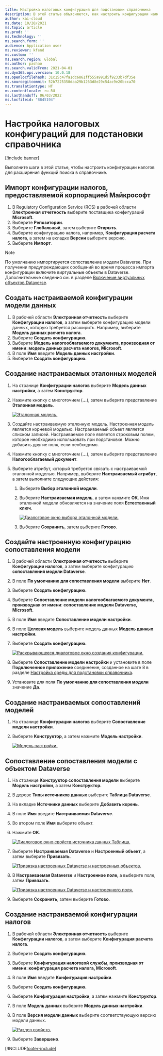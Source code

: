 ```yaml
---
title: Настройка налоговых конфигураций для подстановки справочника
description: В этой статье объясняется, как настроить конфигурации налогов для расширения функций поиска в справочнике.
author: kai-cloud
ms.date: 10/28/2021
ms.topic: article
ms.prod: ''
ms.technology: ''
ms.search.form: ''
audience: Application user
ms.reviewer: kfend
ms.custom: ''
ms.search.region: Global
ms.author: pashao
ms.search.validFrom: 2021-04-01
ms.dyn365.ops.version: 10.0.18
ms.openlocfilehash: 31c15c47fa1dc6861ff555a991d5f9233b7df35e
ms.sourcegitcommit: 52b7225350daa29b1263d8e29c54ac9e20bcca70
ms.translationtype: HT
ms.contentlocale: ru-RU
ms.lasthandoff: 06/03/2022
ms.locfileid: "8845194"
---
```

# <a name="customize-tax-configurations-for-master-data-lookup"></a>Настройка налоговых конфигураций для подстановки справочника

[!include [banner](../includes/banner.md)]

Выполните шаги в этой статье, чтобы настроить конфигурации налогов для расширения функций поиска в справочнике.

## <a name="import-a-tax-configuration-provided-by-microsoft"></a>Импорт конфигурации налогов, предоставляемой корпорацией Майкрософт

1. В Regulatory Configuration Service (RCS) в рабочей области **Электронная отчетность** выберите поставщика конфигураций **Microsoft**.
2. Выберите **Репозитории**.
3. Выберите **Глобальный**, затем выберите **Открыть**.
4. Выберите конфигурацию налога, например, **Конфигурация расчета налога**, а затем на вкладке **Версии** выберите версию.
5. Выберите **Импорт**.

> [!NOTE]
> По умолчанию импортируется сопоставление модели Dataverse. При получении предупреждающих сообщений во время процесса импорта конфигурации включите виртуальные объекты в Dataverse. Дополнительные сведения см. в разделе [Включение виртуальных объектов Dataverse](../../fin-ops-core/dev-itpro/power-platform/enable-virtual-entities.md).

## <a name="create-a-customized-data-model-configuration"></a>Создать настраиваемой конфигурации модели данных

1. В рабочей области **Электронная отчетность** выберите **Конфигурации налогов**, а затем выберите конфигурацию модели данных, которую требуется расширить. Например, выберите **Модель данных расчета налога**.
2. Выберите **Создать конфигурацию**.
3. Выберите **Модель налогооблагаемого документа, производная от имени: модель данных расчета налогов, Microsoft**.
4. В поле **Имя** введите **Модель данных настройки**.
5. Выберите **Создать конфигурацию**.

## <a name="create-customized-reference-models"></a>Создание настраиваемых эталонных моделей

1. На странице **Конфигурации налогов** выберите **Модель данных настройки**, а затем **Конструктор**.
2. Нажмите кнопку с многоточием (**...**), затем выберите представление **Эталонная модель**.

    [![Эталонная модель.](./media/pic2.png)](./media/pic2.png)

3. Создайте настраиваемую эталонную модель. Настроенная модель является корневой моделью. Настраиваемый объект является списком записей. Настраиваемое поле является строковым полем, которое необходимо использовать при подстановке. Можно добавить другие поля, если необходимо.
4. Нажмите кнопку с многоточием (**...**), затем выберите представление **Налогооблагаемый документ**.
5. Выберите атрибут, который требуется связать с настраиваемой эталонной моделью. Например, выберите **Настраиваемый атрибут**, а затем выполните следующие действия:

    1. Выберите **Выбор эталонной модели**.
    2. Выберите **Настраиваемая модель**, а затем нажмите **ОК**. Имя эталонной модели обновляется на значение поля **Естественный ключ**.

        [![Диалоговое окно выбора эталонной модели.](./media/pic5.png)](./media/pic5.png)

    3. Выберите **Сохранить**, затем выберите **Готово**.

## <a name="create-a-customized-model-mapping-configuration"></a>Создайте настроенную конфигурацию сопоставления модели

1. В рабочей области **Электронная отчетность** выберите **Конфигурации налогов**, а затем выберите конфигурацию **сопоставления модели Dataverse**.
2. В поле **По умолчанию для сопоставления модели** выберите **Нет**.
3. Выберите **Создать конфигурацию**.
4. Выберите **Сопоставление модели налогооблагаемого документа, производная от имени: сопоставление модели Dataverse, Microsoft**.
5. В поле **Имя** введите **Сопоставление модели настройки**.
6. В поле **Целевая модель** выберите модель данных **Модель данных настройки**.
7. Выберите **Создать конфигурацию**.

    [![Раскрывающееся диалоговое окно создания конфигурации.](./media/pic6.png)](./media/pic6.png)

8. Выберите **Сопоставление модели настройки** и установите в поле **Подключенное приложение** соединение, созданное на шаге 8 в разделе [Настройка среды для подстановки справочника](tax-service-set-up-environment-master-data-lookup.md).
9. Установите для поля **По умолчанию для сопоставления модели** значение **Да**.

## <a name="create-customized-model-mappings"></a>Создание настраиваемых сопоставлений моделей

1. На странице **Конфигурации налогов** выберите **Сопоставление модели настройки**.
2. Выберите **Конструктор**, а затем нажмите **Модель настройки**.

    [![Модель настройки.](./media/pic8.png)](./media/pic8.png)

## <a name="map-a-model-mapping-to-a-dataverse-entity"></a>Сопоставление сопоставления модели с объектом Dataverse

1. На странице **Конструктор сопоставления модели** выберите **Модель настройки**, а затем **Конструктор**.
2. В дереве **Типы источников данных** выберите **Таблица Dataverse**.
3. На вкладке **Источники данных** выберите **Добавить корень**.
4. В поле **Имя** введите **Настраиваемая Dataverse**.
5. Во втором поле **Имя** выберите объект.
6. Нажмите **ОК**.

    [![Диалоговое окно свойств источника данных Таблица.](./media/pic9.png)](./media/pic9.png)

7. Выберите **Настраиваемая Dataverse** и **Настроенный объект**, а затем выберите **Привязать**.

    [![Привязка настроенных Dataverse и настроенных объектов.](./media/pic10.png)](./media/pic10.png)

8. В **Настраиваемая Dataverse** и **Настроенное поле**, а выберите поле, затем **Привязать**.

    [![Привязка настроенных Dataverse и настроенного поля.](./media/pic11.png)](./media/pic11.png)

9. Выберите **Сохранить**, затем выберите **Готово**.

## <a name="create-a-customized-tax-configuration"></a>Создание настраиваемой конфигурации налогов

1. В рабочей области **Электронная отчетность** выберите **Конфигурации налогов**, а затем выберите **Конфигурация расчета налога**.
2. Выберите **Создать конфигурацию**.
3. Выберите **Конфигурация налоговой службы, производная от имени: конфигурация расчета налога, Microsoft**.
4. В поле **Имя** введите **Конфигурация настройки**.
5. Выберите **Создать конфигурацию**.
6. Выберите **Конфигурация настройки**, а затем нажмите **Конструктор**.
7. В поле **Модель данных** выберите **Модель данных настройки**.
8. В поле **Версия модели данных** выберите соответствующую версию модели данных.

    [![Раздел свойств.](./media/pic13.png)](./media/pic13.png)

9. Выберите **Завершено**.

[!INCLUDE[footer-include](../../includes/footer-banner.md)]
